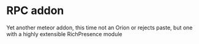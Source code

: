 # RPC addon

Yet another meteor addon, this time not an Orion or rejects paste, but one with a highly extensible RichPresence module
